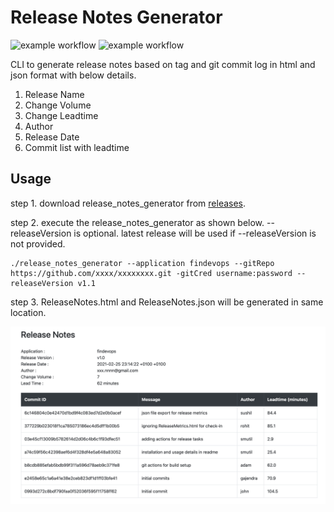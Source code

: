 # Release Notes Generator 
![example workflow](https://github.com/smutil/release_notes_generator/actions/workflows/build-actions.yml/badge.svg) ![example workflow](https://github.com/smutil/release_notes_generator/actions/workflows/release-actions.yml/badge.svg)

CLI to generate release notes based on tag and git commit log in html and json format with below details.
1. Release Name
2. Change Volume
3. Change Leadtime
4. Author
5. Release Date
6. Commit list with leadtime


Usage
-----
 step 1. download release_notes_generator from <a href=https://github.com/smutil/release_notes_generator/releases>releases</a>. 
 
 step 2. execute the release_notes_generator as shown below. --releaseVersion is optional. latest release will be used if --releaseVersion is not provided.
 
 ```
 ./release_notes_generator --application findevops --gitRepo  https://github.com/xxxx/xxxxxxxx.git -gitCred username:password --releaseVersion v1.1
 ```
 step 3. ReleaseNotes.html and ReleaseNotes.json will be generated in same location.

 ![Alt text](docs/images/release_notes.png?raw=true "Title")

